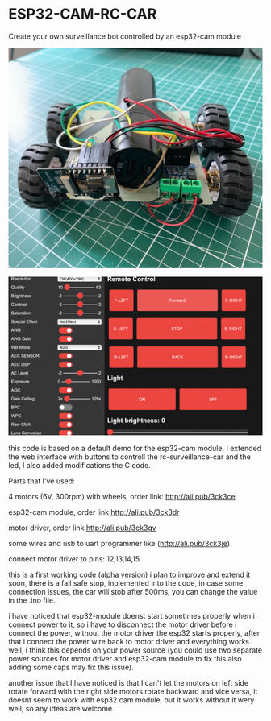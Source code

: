 # ESP32-CAM-RC-CAR
Create your own surveillance bot controlled by an esp32-cam module

![photo](https://github.com/gumslone/ESP32-CAM-RC-CAR/blob/master/photo.jpg?raw=true)

![screenshot](https://github.com/gumslone/ESP32-CAM-RC-CAR/blob/master/Screenshot.png?raw=true)

this code is based on a default demo for the esp32-cam module,
I extended the web interface with buttons to controll the rc-surveillance-car and the led,
I also added modifications the C code.

Parts that I've used:

4 motors (6V, 300rpm) with wheels, order link: http://ali.pub/3ck3ce

esp32-cam module, order link http://ali.pub/3ck3dr

motor driver, order link http://ali.pub/3ck3gv

some wires and usb to uart programmer like (http://ali.pub/3ck3je).

connect motor driver to pins:
12,13,14,15

this is a first working code (alpha version) i plan to improve and extend it soon, there is a fail safe stop, inplemented into the code, in case some connection issues, the car will stob after 500ms, you can change the value in the .ino file.

i have noticed that esp32-module doenst start sometimes properly when i connect power to it, so i have to disconnect the motor driver before i connect the power, without the motor driver the esp32 starts properly, after that i connect the power wire back to motor driver and everything works well, i think this depends on your power source (you could use two separate power sources for motor driver and esp32-cam module to fix this also adding some caps may fix this issue).

another issue that I have noticed is that I can't let the motors on left side rotate forward with the right side motors rotate backward and vice versa, it doesnt seem to work with esp32 cam module, but it works without it wery well, so any ideas are welcome.

